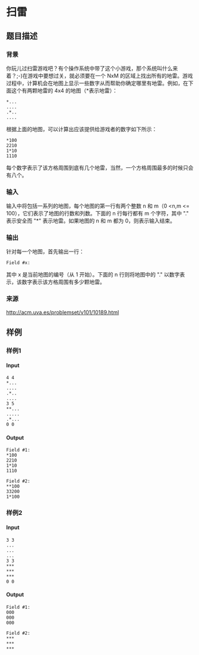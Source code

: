 # 扫雷

## 题目描述

### 背景

你玩儿过扫雷游戏吧？有个操作系统中带了这个小游戏，那个系统叫什么来着？;-)在游戏中要想过关，就必须要在一个 NxM 的区域上找出所有的地雷。游戏过程中，计算机会在地图上显示一些数字从而帮助你确定哪里有地雷。例如，在下面这个有两颗地雷的 4x4 的地图（*表示地雷）：

```
*...
....
.*..
.... 
```

根据上面的地图，可以计算出应该提供给游戏者的数字如下所示：

```
*100
2210
1*10
1110 
```

每个数字表示了该方格周围到底有几个地雷，当然，一个方格周围最多的时候只会有八个。

### 输入

输入中将包括一系列的地图，每个地图的第一行有两个整数 n 和 m（0 <n,m <= 100），它们表示了地图的行数和列数。下面的 n 行每行都有 m 个字符，其中 "." 表示安全而 "*" 表示地雷。如果地图的 n 和 m 都为 0，则表示输入结束。

### 输出

针对每一个地图，首先输出一行：

```
Field #x:
```

其中 x 是当前地图的编号（从 1 开始）。下面的 n 行则将地图中的 "." 以数字表示，该数字表示该方格周围有多少颗地雷。

### 来源

http://acm.uva.es/problemset/v101/10189.html

## 样例

### 样例1

#### Input

```
4 4
*...
....
.*..
....
3 5
**...
.....
.*...
0 0
```

#### Output

```
Field #1:
*100
2210
1*10
1110

Field #2:
**100
33200
1*100
```

### 样例2

#### Input

```
3 3
...
...
...
3 3
***
***
***
0 0
```

#### Output

```
Field #1:
000
000
000

Field #2:
***
***
***
```

